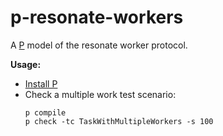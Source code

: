 # p-resonate-workers

A [P](https://p-org.github.io/P) model of the resonate worker protocol.

**Usage:**

- [Install P](https://p-org.github.io/P/getstarted/install/)
- Check a multiple work test scenario:
  ```
  p compile
  p check -tc TaskWithMultipleWorkers -s 100
  ```
